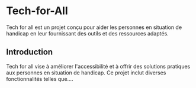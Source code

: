 # Tech-for-All

Tech for all est un projet conçu pour aider les personnes en situation de handicap en leur fournissant des outils et des ressources adaptés.

## Introduction
Tech for all vise à améliorer l'accessibilité et à offrir des solutions pratiques aux personnes en situation de handicap. Ce projet inclut diverses fonctionnalités telles que....
